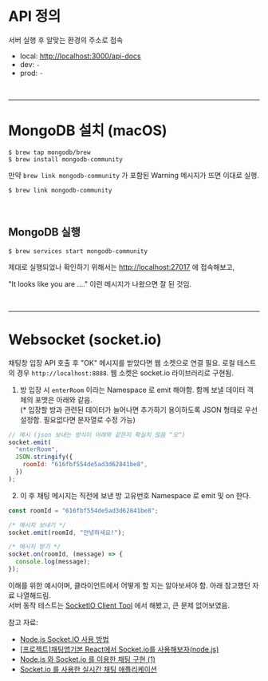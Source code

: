 # API 정의

서버 실행 후 알맞는 환경의 주소로 접속

- local: [http://localhost:3000/api-docs](http://localhost:3000/api-docs)
- dev: `-`
- prod: `-`

<br/>

---

# MongoDB 설치 (macOS)

```
$ brew tap mongodb/brew
$ brew install mongodb-community
```

만약 `brew link mongodb-community` 가 포함된 Warning 메시지가 뜨면 이대로 실행.

```
$ brew link mongodb-community
```

<br/>

## MongoDB 실행

```
$ brew services start mongodb-community
```

제대로 실행되었나 확인하기 위해서는 [http://localhost:27017](http://localhost:27017) 에 접속해보고,

"It looks like you are ...." 이런 메시지가 나왔으면 잘 된 것임.

<br/>

---

# Websocket (socket.io)

채팅창 입장 API 호출 후 "OK" 메시지를 받았다면 웹 소켓으로 연결 필요. 로컬 테스트의 경우 `http://localhost:8888`. 웹 소켓은 socket.io 라이브러리로 구현됨.

1. 방 입장 시 `enterRoom` 이라는 Namespace 로 emit 해야함. 함께 보낼 데이터 객체의 포맷은 아래와 같음. <br/> (\* 입장할 방과 관련된 데이터가 늘어나면 추가하기 용이하도록 JSON 형태로 우선 설정함. 필요없다면 문자열로 수정 가능)

```js
// 예시 (json 보내는 방식이 아래와 같은지 확실치 않음 ^오^)
socket.emit(
  "enterRoom",
  JSON.stringify({
    roomId: "616fbf554de5ad3d62841be8",
  })
);
```

2. 이 후 채팅 메시지는 직전에 보낸 방 고유번호 Namespace 로 emit 및 on 한다.

```js
const roomId = "616fbf554de5ad3d62841be8";

/* 메시지 보내기 */
socket.emit(roomId, "안녕하세요!");

/* 메시지 받기 */
socket.on(roomId, (message) => {
  console.log(message);
});
```

이해를 위한 예시이며, 클라이언트에서 어떻게 할 지는 알아보셔야 함. 아래 참고했던 자료 나열해드림. <br/> 서버 동작 테스트는 [SocketIO Client Tool](https://amritb.github.io/socketio-client-tool/) 에서 해봤고, 큰 문제 없어보였음.

참고 자료:

- [Node.js Socket.IO 사용 방법](https://jsikim1.tistory.com/165)
- [[프로젝트]채팅앱기본 React에서 Socket.io를 사용해보자(node.js)](https://coding-hwije.tistory.com/24)
- [Node.js 와 Socket.io 를 이용한 채팅 구현 (1)](https://berkbach.com/node-js%EC%99%80-socket-io%EB%A5%BC-%EC%9D%B4%EC%9A%A9%ED%95%9C-%EC%B1%84%ED%8C%85-%EA%B5%AC%ED%98%84-1-cb215954847b)
- [Socket.io 를 사용한 실시간 채팅 애플리케이션](https://poiemaweb.com/nodejs-socketio)
